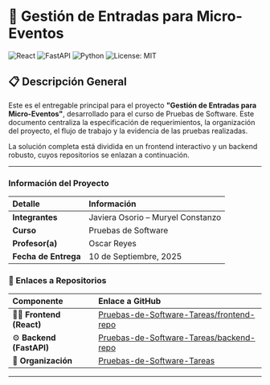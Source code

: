 # 🚀 Gestión de Entradas para Micro-Eventos

![React](https://img.shields.io/badge/React-20232A?style=for-the-badge&logo=react&logoColor=61DAFB) ![FastAPI](https://img.shields.io/badge/FastAPI-009688?style=for-the-badge&logo=fastapi&logoColor=white) ![Python](https://img.shields.io/badge/Python-3776AB?style=for-the-badge&logo=python&logoColor=white) ![License: MIT](https://img.shields.io/badge/License-MIT-yellow.svg)

## 📋 Descripción General
Este es el entregable principal para el proyecto **"Gestión de Entradas para Micro-Eventos"**, desarrollado para el curso de Pruebas de Software. Este documento centraliza la especificación de requerimientos, la organización del proyecto, el flujo de trabajo y la evidencia de las pruebas realizadas.

La solución completa está dividida en un frontend interactivo y un backend robusto, cuyos repositorios se enlazan a continuación.

---

### Información del Proyecto

| Detalle | Información |
| :--- | :--- |
| **Integrantes** | Javiera Osorio – Muryel Constanzo|
| **Curso** | Pruebas de Software |
| **Profesor(a)** | Oscar Reyes |
| **Fecha de Entrega** | 10 de Septiembre, 2025 |

### 🔗 Enlaces a Repositorios

| Componente | Enlace a GitHub |
| :--- | :--- |
| 👩‍💻 **Frontend (React)** | [Pruebas-de-Software-Tareas/frontend-repo](https://github.com/Pruebas-de-Software-Tareas/URL-DEL-REPO-FRONTEND) |
| ⚙️ **Backend (FastAPI)** | [Pruebas-de-Software-Tareas/backend-repo](https://github.com/Pruebas-de-Software-Tareas/URL-DEL-REPO-BACKEND) |
| 🏢 **Organización** | [Pruebas-de-Software-Tareas](https://github.com/Pruebas-de-Software-Tareas) |

---
